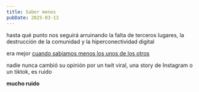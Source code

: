 ```yaml
---
title: Saber menos
pubDate: 2025-03-13
---
```


hasta qué punto nos seguirá arruinando la falta de terceros lugares, la destrucción de la comunidad y la hiperconectividad digital

era mejor [cuando sabíamos menos los unos de los otros](https://web.archive.org/web/20211111140926/https://www.nytimes.com/2021/11/01/opinion/facebook-social-media-problems.html)

nadie nunca cambió su opinión por un twit viral, una story de Instagram o un tiktok, es ruido

**mucho ruido**